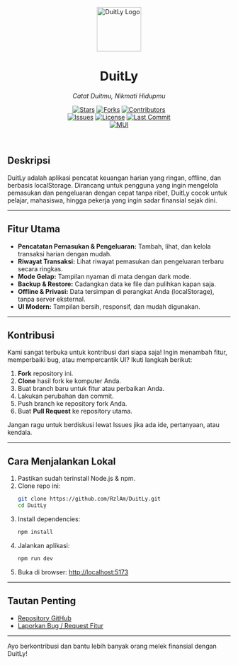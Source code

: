 <p align="center">
  <img src="https://i.imgur.com/7pFHXm4.png" alt="DuitLy Logo" width="100" height="100" />
</p>
<h1 align="center">DuitLy</h1>
<p align="center"><i>Catat Duitmu, Nikmati Hidupmu</i></p>

<p align="center">
  <a href="https://github.com/RzlAm/DuitLy/stargazers"><img src="https://img.shields.io/github/stars/RzlAm/DuitLy?style=social" alt="Stars"></a>
  <a href="https://github.com/RzlAm/DuitLy/network/members"><img src="https://img.shields.io/github/forks/RzlAm/DuitLy?style=social" alt="Forks"></a>
  <a href="https://github.com/RzlAm/DuitLy/graphs/contributors"><img src="https://img.shields.io/github/contributors/RzlAm/DuitLy" alt="Contributors"></a>
  <br>
  <a href="https://github.com/RzlAm/DuitLy/issues"><img src="https://img.shields.io/github/issues/RzlAm/DuitLy" alt="Issues"></a>
  <a href="https://github.com/RzlAm/DuitLy/blob/main/LICENSE"><img src="https://img.shields.io/github/license/RzlAm/DuitLy" alt="License"></a>
  <a href="https://github.com/RzlAm/DuitLy/commits/main"><img src="https://img.shields.io/github/last-commit/RzlAm/DuitLy" alt="Last Commit"></a>
  <br>
  <a href="https://mui.com"><img src="https://img.shields.io/badge/Powered%20by-MUI-blue" alt="MUI"></a>
</p>
<br>

## Deskripsi

DuitLy adalah aplikasi pencatat keuangan harian yang ringan, offline, dan berbasis localStorage. Dirancang untuk pengguna yang ingin mengelola pemasukan dan pengeluaran dengan cepat tanpa ribet, DuitLy cocok untuk pelajar, mahasiswa, hingga pekerja yang ingin sadar finansial sejak dini.

---

## Fitur Utama

- **Pencatatan Pemasukan & Pengeluaran:** Tambah, lihat, dan kelola transaksi harian dengan mudah.
- **Riwayat Transaksi:** Lihat riwayat pemasukan dan pengeluaran terbaru secara ringkas.
- **Mode Gelap:** Tampilan nyaman di mata dengan dark mode.
- **Backup & Restore:** Cadangkan data ke file dan pulihkan kapan saja.
- **Offline & Privasi:** Data tersimpan di perangkat Anda (localStorage), tanpa server eksternal.
- **UI Modern:** Tampilan bersih, responsif, dan mudah digunakan.

---

## Kontribusi

Kami sangat terbuka untuk kontribusi dari siapa saja! Ingin menambah fitur, memperbaiki bug, atau mempercantik UI? Ikuti langkah berikut:

1. **Fork** repository ini.
2. **Clone** hasil fork ke komputer Anda.
3. Buat branch baru untuk fitur atau perbaikan Anda.
4. Lakukan perubahan dan commit.
5. Push branch ke repository fork Anda.
6. Buat **Pull Request** ke repository utama.

Jangan ragu untuk berdiskusi lewat Issues jika ada ide, pertanyaan, atau kendala.

---

## Cara Menjalankan Lokal

1. Pastikan sudah terinstall Node.js & npm.
2. Clone repo ini:
   ```bash
   git clone https://github.com/RzlAm/DuitLy.git
   cd DuitLy
   ```
3. Install dependencies:
   ```bash
   npm install
   ```
4. Jalankan aplikasi:
   ```bash
   npm run dev
   ```
5. Buka di browser: [http://localhost:5173](http://localhost:5173)

---

## Tautan Penting

- [Repository GitHub](https://github.com/RzlAm/DuitLy)
- [Laporkan Bug / Request Fitur](https://github.com/RzlAm/DuitLy/issues)

---

Ayo berkontribusi dan bantu lebih banyak orang melek finansial dengan DuitLy!
